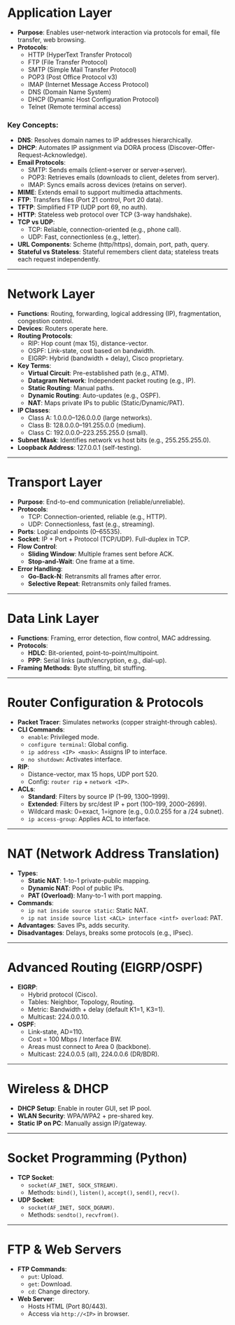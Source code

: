 # Application Layer

- **Purpose**: Enables user-network interaction via protocols for email, file transfer, web browsing.
- **Protocols**:
  - HTTP (HyperText Transfer Protocol)
  - FTP (File Transfer Protocol)
  - SMTP (Simple Mail Transfer Protocol)
  - POP3 (Post Office Protocol v3)
  - IMAP (Internet Message Access Protocol)
  - DNS (Domain Name System)
  - DHCP (Dynamic Host Configuration Protocol)
  - Telnet (Remote terminal access)

### Key Concepts:
- **DNS**: Resolves domain names to IP addresses hierarchically.
- **DHCP**: Automates IP assignment via DORA process (Discover-Offer-Request-Acknowledge).
- **Email Protocols**:
  - SMTP: Sends emails (client→server or server→server).
  - POP3: Retrieves emails (downloads to client, deletes from server).
  - IMAP: Syncs emails across devices (retains on server).
- **MIME**: Extends email to support multimedia attachments.
- **FTP**: Transfers files (Port 21 control, Port 20 data).
- **TFTP**: Simplified FTP (UDP port 69, no auth).
- **HTTP**: Stateless web protocol over TCP (3-way handshake).
- **TCP vs UDP**:
  - TCP: Reliable, connection-oriented (e.g., phone call).
  - UDP: Fast, connectionless (e.g., letter).
- **URL Components**: Scheme (http/https), domain, port, path, query.
- **Stateful vs Stateless**: Stateful remembers client data; stateless treats each request independently.

---

# Network Layer

- **Functions**: Routing, forwarding, logical addressing (IP), fragmentation, congestion control.
- **Devices**: Routers operate here.
- **Routing Protocols**:
  - RIP: Hop count (max 15), distance-vector.
  - OSPF: Link-state, cost based on bandwidth.
  - EIGRP: Hybrid (bandwidth + delay), Cisco proprietary.
- **Key Terms**:
  - **Virtual Circuit**: Pre-established path (e.g., ATM).
  - **Datagram Network**: Independent packet routing (e.g., IP).
  - **Static Routing**: Manual paths.
  - **Dynamic Routing**: Auto-updates (e.g., OSPF).
  - **NAT**: Maps private IPs to public (Static/Dynamic/PAT).
- **IP Classes**:
  - Class A: 1.0.0.0–126.0.0.0 (large networks).
  - Class B: 128.0.0.0–191.255.0.0 (medium).
  - Class C: 192.0.0.0–223.255.255.0 (small).
- **Subnet Mask**: Identifies network vs host bits (e.g., 255.255.255.0).
- **Loopback Address**: 127.0.0.1 (self-testing).

---

# Transport Layer

- **Purpose**: End-to-end communication (reliable/unreliable).
- **Protocols**:
  - TCP: Connection-oriented, reliable (e.g., HTTP).
  - UDP: Connectionless, fast (e.g., streaming).
- **Ports**: Logical endpoints (0–65535).
- **Socket**: IP + Port + Protocol (TCP/UDP). Full-duplex in TCP.
- **Flow Control**:
  - **Sliding Window**: Multiple frames sent before ACK.
  - **Stop-and-Wait**: One frame at a time.
- **Error Handling**:
  - **Go-Back-N**: Retransmits all frames after error.
  - **Selective Repeat**: Retransmits only failed frames.

---

# Data Link Layer

- **Functions**: Framing, error detection, flow control, MAC addressing.
- **Protocols**:
  - **HDLC**: Bit-oriented, point-to-point/multipoint.
  - **PPP**: Serial links (auth/encryption, e.g., dial-up).
- **Framing Methods**: Byte stuffing, bit stuffing.

---

# Router Configuration & Protocols

- **Packet Tracer**: Simulates networks (copper straight-through cables).
- **CLI Commands**:
  - `enable`: Privileged mode.
  - `configure terminal`: Global config.
  - `ip address <IP> <mask>`: Assigns IP to interface.
  - `no shutdown`: Activates interface.
- **RIP**:
  - Distance-vector, max 15 hops, UDP port 520.
  - Config: `router rip` + `network <IP>`.
- **ACLs**:
  - **Standard**: Filters by source IP (1–99, 1300–1999).
  - **Extended**: Filters by src/dest IP + port (100–199, 2000–2699).
  - Wildcard mask: 0=exact, 1=ignore (e.g., 0.0.0.255 for a /24 subnet).
  - `ip access-group`: Applies ACL to interface.

---

# NAT (Network Address Translation)

- **Types**:
  - **Static NAT**: 1-to-1 private-public mapping.
  - **Dynamic NAT**: Pool of public IPs.
  - **PAT (Overload)**: Many-to-1 with port mapping.
- **Commands**:
  - `ip nat inside source static`: Static NAT.
  - `ip nat inside source list <ACL> interface <intf> overload`: PAT.
- **Advantages**: Saves IPs, adds security.
- **Disadvantages**: Delays, breaks some protocols (e.g., IPsec).

---

# Advanced Routing (EIGRP/OSPF)

- **EIGRP**:
  - Hybrid protocol (Cisco).
  - Tables: Neighbor, Topology, Routing.
  - Metric: Bandwidth + delay (default K1=1, K3=1).
  - Multicast: 224.0.0.10.
- **OSPF**:
  - Link-state, AD=110.
  - Cost = 100 Mbps / Interface BW.
  - Areas must connect to Area 0 (backbone).
  - Multicast: 224.0.0.5 (all), 224.0.0.6 (DR/BDR).

---

# Wireless & DHCP

- **DHCP Setup**: Enable in router GUI, set IP pool.
- **WLAN Security**: WPA/WPA2 + pre-shared key.
- **Static IP on PC**: Manually assign IP/gateway.

---

# Socket Programming (Python)

- **TCP Socket**:
  - `socket(AF_INET, SOCK_STREAM)`.
  - Methods: `bind()`, `listen()`, `accept()`, `send()`, `recv()`.
- **UDP Socket**:
  - `socket(AF_INET, SOCK_DGRAM)`.
  - Methods: `sendto()`, `recvfrom()`.

---

# FTP & Web Servers

- **FTP Commands**:
  - `put`: Upload.
  - `get`: Download.
  - `cd`: Change directory.
- **Web Server**:
  - Hosts HTML (Port 80/443).
  - Access via `http://<IP>` in browser.
